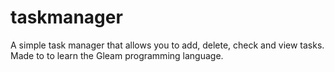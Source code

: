 # taskmanager

A simple task manager that allows you to add, delete, check and view tasks.
Made to to learn the Gleam programming language.